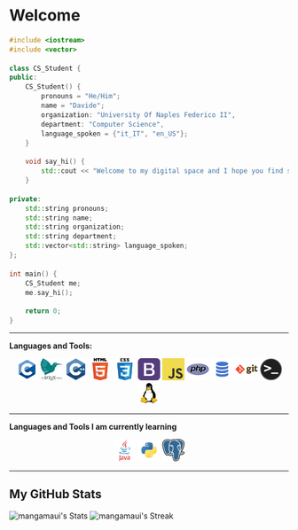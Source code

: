 # Welcome

```c++
#include <iostream>
#include <vector>

class CS_Student {
public:
    CS_Student() {
        pronouns = "He/Him";
        name = "Davide";
        organization: "University Of Naples Federico II",
        department: "Computer Science",
        language_spoken = {"it_IT", "en_US"};
    }

    void say_hi() {
        std::cout << "Welcome to my digital space and I hope you find some of my work interesting." << std::endl;
    }

private:
    std::string pronouns;
    std::string name;
    std::string organization;
    std::string department;
    std::vector<std::string> language_spoken;
};

int main() {
    CS_Student me;
    me.say_hi();

    return 0;
}
```

 ---
 
**Languages and Tools:**

<p align="center">
  <div align="center">
      <code><img height="40" src="https://raw.githubusercontent.com/github/explore/80688e429a7d4ef2fca1e82350fe8e3517d3494d/topics/c/c.png"></code> 
      <code><img height="40" src="https://raw.githubusercontent.com/github/explore/80688e429a7d4ef2fca1e82350fe8e3517d3494d/topics/latex/latex.png"></code> 
      <code><img height="40" src="https://raw.githubusercontent.com/github/explore/80688e429a7d4ef2fca1e82350fe8e3517d3494d/topics/cpp/cpp.png"></code> <code><img height="40"                             src="https://raw.githubusercontent.com/github/explore/80688e429a7d4ef2fca1e82350fe8e3517d3494d/topics/html/html.png"></code> <code><img height="40" src="https://raw.githubusercontent.com/github/explore/80688e429a7d4ef2fca1e82350fe8e3517d3494d/topics/css/css.png"></code> <code><img height="40" src="https://raw.githubusercontent.com/github/explore/80688e429a7d4ef2fca1e82350fe8e3517d3494d/topics/bootstrap/bootstrap.png"></code> <code><img height="40" src="https://raw.githubusercontent.com/github/explore/80688e429a7d4ef2fca1e82350fe8e3517d3494d/topics/javascript/javascript.png"></code> <code><img height="40" src="https://raw.githubusercontent.com/github/explore/80688e429a7d4ef2fca1e82350fe8e3517d3494d/topics/php/php.png"></code> <code><img height="40" src="https://raw.githubusercontent.com/github/explore/80688e429a7d4ef2fca1e82350fe8e3517d3494d/topics/sql/sql.png"></code> <code><img height="40" src="https://raw.githubusercontent.com/github/explore/80688e429a7d4ef2fca1e82350fe8e3517d3494d/topics/git/git.png"></code> <code><img height="40" src="https://raw.githubusercontent.com/github/explore/80688e429a7d4ef2fca1e82350fe8e3517d3494d/topics/terminal/terminal.png"></code>
      <code><img height="40" src="https://raw.githubusercontent.com/github/explore/80688e429a7d4ef2fca1e82350fe8e3517d3494d/topics/linux/linux.png"></code> 

  </div>
</p>

 ---
 **Languages and Tools I am currently learning**
 <p align="center">
  <div align="center">
    <code><img height="40" src="https://raw.githubusercontent.com/devicons/devicon/master/icons/java/java-original-wordmark.svg"></code>
    <code><img height="40" src="https://raw.githubusercontent.com/github/explore/80688e429a7d4ef2fca1e82350fe8e3517d3494d/topics/python/python.png"></code>
    <code><img height="40" src="https://raw.githubusercontent.com/github/explore/80688e429a7d4ef2fca1e82350fe8e3517d3494d/topics/postgresql/postgresql.png"></code>
  </div>
</p>

---
## **My GitHub Stats**

![mangamaui's Stats](https://github-readme-stats.vercel.app/api?username=DavideGargiulo&theme=dark&show_icons=true&hide_border=true&count_private=true)
![mangamaui's Streak](https://github-readme-streak-stats.herokuapp.com/?user=DavideGargiulo&theme=dark&hide_border=true)
